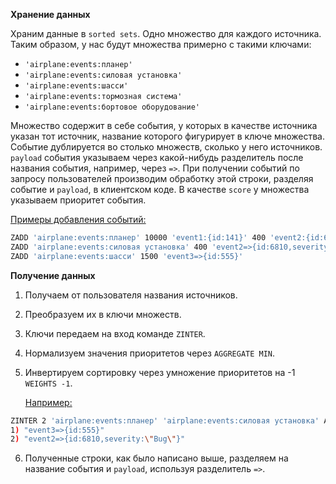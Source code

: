 **Хранение данных**

Храним данные в `sorted sets`. Одно множество для каждого источника. Таким образом, у нас будут множества примерно с такими ключами:

- `'airplane:events:планер'`
- `'airplane:events:силовая установка'`
- `'airplane:events:шасси'`
- `'airplane:events:тормозная система'`
- `'airplane:events:бортовое оборудование'`

Множество содержит в себе события, у которых в качестве источника указан тот источник, название которого фигурирует в ключе множества. Событие дублируется во столько множеств, сколько у него источников.
`payload` события указываем через какой-нибудь разделитель после названия события, например, через `=>`. При получении событий по запросу пользователей производим обработку этой строки, разделяя событие и `payload`, в клиентском коде.
В качестве `score` у множества указываем приоритет события.

<u>Примеры добавления событий:</u>

```bash
ZADD 'airplane:events:планер' 10000 'event1:{id:141}' 400 'event2:{id:6810,severity:"Bug"}' 1500 'event3:{id:555}'
ZADD 'airplane:events:силовая установка' 400 'event2=>{id:6810,severity:"Bug"}' 1500 'event3=>{id:555}'
ZADD 'airplane:events:шасси' 1500 'event3=>{id:555}'
```

**Получение данных**

1. Получаем от пользователя названия источников.
2. Преобразуем их в ключи множеств.
3. Ключи передаем на вход команде `ZINTER`.
4. Нормализуем значения приоритетов через `AGGREGATE MIN`.
5. Инвертируем сортировку через умножение приоритетов на -1 `WEIGHTS -1`.

   <u>Например:</u>

```bash
ZINTER 2 'airplane:events:планер' 'airplane:events:силовая установка' AGGREGATE MIN WEIGHTS -1 -1
1) "event3=>{id:555}"
2) "event2=>{id:6810,severity:\"Bug\"}"
```

6. Полученные строки, как было написано выше, разделяем на название события и `payload`, используя разделитель `=>`.
